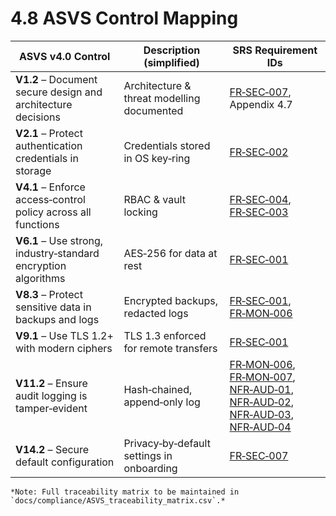 # 4.8 ASVS Control Mapping

| ASVS v4.0 Control | Description (simplified) | SRS Requirement IDs |
| --- | --- | --- |
| **V1.2** – Document secure design and architecture decisions | Architecture & threat modelling documented | [FR‑SEC‑007](3-1-3-Security.md#frSec007), Appendix 4.7 |
| **V2.1** – Protect authentication credentials in storage | Credentials stored in OS key‑ring | [FR‑SEC‑002](3-1-3-Security.md#frSec002) |
| **V4.1** – Enforce access‑control policy across all functions | RBAC & vault locking | [FR‑SEC‑004](3-1-3-Security.md#frSec004), [FR‑SEC‑003](3-1-3-Security.md#frSec003) |
| **V6.1** – Use strong, industry‑standard encryption algorithms | AES‑256 for data at rest | [FR‑SEC‑001](3-1-3-Security.md#frSec001) |
| **V8.3** – Protect sensitive data in backups and logs | Encrypted backups, redacted logs | [FR‑SEC‑001](3-1-3-Security.md#frSec001), [FR‑MON‑006](3-1-6-Monitoring-Reporting.md#frMon006) |
| **V9.1** – Use TLS 1.2+ with modern ciphers | TLS 1.3 enforced for remote transfers | [FR‑SEC‑001](3-1-3-Security.md#frSec001) |
| **V11.2** – Ensure audit logging is tamper‑evident | Hash‑chained, append‑only log | [FR‑MON‑006](3-1-6-Monitoring-Reporting.md#frMon006), [FR‑MON‑007](3-1-6-Monitoring-Reporting.md#frMon007), [NFR‑AUD‑01](3-4-1-Performance.md#nfrAud01), [NFR‑AUD‑02](3-4-1-Performance.md#nfrAud02), [NFR‑AUD‑03](3-4-10-Auditability.md#nfrAud03), [NFR‑AUD‑04](3-4-10-Auditability.md#nfrAud04) |
| **V14.2** – Secure default configuration | Privacy‑by‑default settings in onboarding | [FR‑SEC‑007](3-1-3-Security.md#frSec007) |

    *Note: Full traceability matrix to be maintained in `docs/compliance/ASVS_traceability_matrix.csv`.*